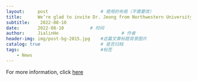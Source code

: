 ```yaml
---
layout:     post   				    # 使用的布局（不需要改）
title:      We’re glad to invite Dr. Jeong from Northwestern University to give a talk on AM 				# 标题 
subtitle:    2022-08-10	
date:       2022-08-10			# 时间
author:     JialinHe						# 作者
header-img: img/post-bg-2015.jpg 	#这篇文章标题背景图片
catalog: true 						# 是否归档
tags:								#标签
    - News
---
```


For more information, click [here](https://www.hitsz.edu.cn/article/view/id-134725.html)
